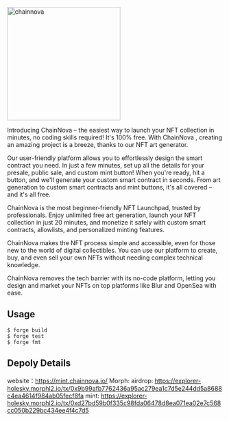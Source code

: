 <img width="264" alt="chainnova" src="https://github.com/ChainNovaTeam/drop-contracts/assets/108317502/80dd82de-e154-4258-aa22-63f601f6a8e1">

Introducing ChainNova  – the easiest way to launch your NFT collection in minutes, no coding skills required! It's 100% free. With ChainNova , creating an amazing project is a breeze, thanks to our NFT art generator.

Our user-friendly platform allows you to effortlessly design the smart contract you need. In just a few minutes, set up all the details for your presale, public sale, and custom mint button! When you're ready, hit a button, and we'll generate your custom smart contract in seconds. From art generation to custom smart contracts and mint buttons, it's all covered – and it's all free.

ChainNova  is the most beginner-friendly NFT Launchpad, trusted by professionals. Enjoy unlimited free art generation, launch your NFT collection in just 20 minutes, and monetize it safely with custom smart contracts, allowlists, and personalized minting features.

ChainNova makes the NFT process simple and accessible, even for those new to the world of digital collectibles. You can use our platform to create, buy, and even sell your own NFTs without needing complex technical knowledge.

ChainNova removes the tech barrier with its no-code platform, letting you design and market your NFTs on top platforms like Blur and OpenSea with ease.


## Usage

```shell
$ forge build
$ forge test
$ forge fmt
```

## Depoly Details
website：https://mint.chainnova.io/ 
Morph:  airdrop: https://explorer-holesky.morphl2.io/tx/0x9b99afb7762436a95ac279ea1c7d5e244dd5a8688c4ea4614f984ab05fecf8fa
        mint: https://explorer-holesky.morphl2.io/tx/0xd27bd59b0f335c98fda06478d8ea071ea02e7c568cc050b229bc434ee4f4c7d5
